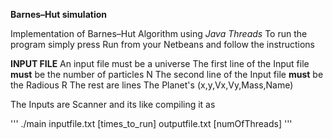 **Barnes–Hut simulation** 

Implementation of Barnes–Hut  Algorithm using *Java Threads*
To run the program simply press Run from your Netbeans and follow the instructions

**INPUT FILE**
An input file must be a universe
The first line of the Input file **must**  be the number of  particles N
The second line of the Input file **must** be the Radious R
The rest are lines  The Planet's (x,y,Vx,Vy,Mass,Name)

The Inputs are Scanner and its like compiling it as

'''
./main inputfile.txt [times_to_run] outputfile.txt [numOfThreads]
'''
